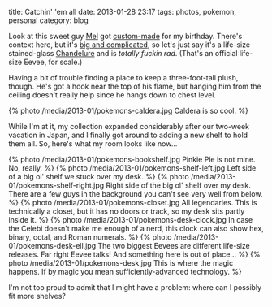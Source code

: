 title: Catchin' 'em all
date: 2013-01-28 23:17
tags: photos, pokemon, personal
category: blog


Look at this sweet guy [Mel][] got [custom-made][Caldera on dA] for my birthday.  There's context here, but it's [big and complicated][PMDe], so let's just say it's a life-size stained-glass [Chandelure][] and is _totally fuckin rad_.  (That's an official life-size Eevee, for scale.)

Having a bit of trouble finding a place to keep a three-foot-tall plush, though.  He's got a hook near the top of his flame, but hanging him from the ceiling doesn't really help since he hangs down to chest level.

{% photo /media/2013-01/pokemons-caldera.jpg Caldera is so cool. %}

While I'm at it, my collection expanded considerably after our two-week vacation in Japan, and I finally got around to adding a new shelf to hold them all.  So, here's what my room looks like now...

{% photo /media/2013-01/pokemons-bookshelf.jpg Pinkie Pie is not mine.  No, really. %}
{% photo /media/2013-01/pokemons-shelf-left.jpg Left side of a big ol' shelf we stuck over my desk. %}
{% photo /media/2013-01/pokemons-shelf-right.jpg Right side of the big ol' shelf over my desk.  There are a few guys in the background you can't see very well from below. %}
{% photo /media/2013-01/pokemons-closet.jpg All legendaries.  This is technically a closet, but it has no doors or track, so my desk sits partly inside it. %}
{% photo /media/2013-01/pokemons-desk-clock.jpg In case the Celebi doesn't make me enough of a nerd, this clock can also show hex, binary, octal, and Roman numerals. %}
{% photo /media/2013-01/pokemons-desk-ell.jpg The two biggest Eevees are different life-size releases.  Far right Eevee talks!  And something here is out of place... %}
{% photo /media/2013-01/pokemons-desk.jpg This is where the magic happens.  If by magic you mean sufficiently-advanced technology. %}

I'm not too proud to admit that I might have a problem: where can I possibly fit more shelves?


[Caldera on dA]: http://sleeplesstotodile.deviantart.com/art/Caldera-350726744
[Chandelure]: http://veekun.com/dex/pokemon/chandelure
[Mel]: http://purplekecleon.deviantart.com/
[PMDe]: http://pmd-explorers.deviantart.com/
